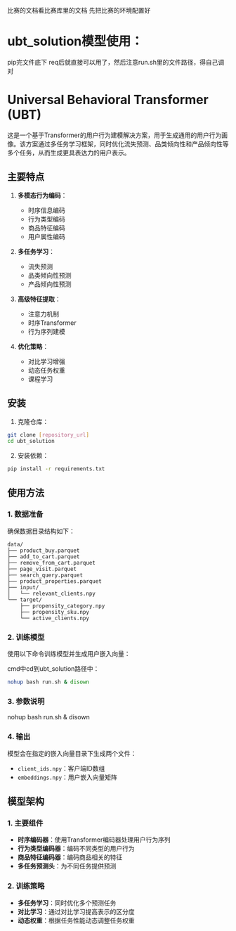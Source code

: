 比赛的文档看比赛库里的文档
先把比赛的环境配置好





# ubt_solution模型使用：

pip完文件底下 req后就直接可以用了，然后注意run.sh里的文件路径，得自己调对





# Universal Behavioral Transformer (UBT)

这是一个基于Transformer的用户行为建模解决方案，用于生成通用的用户行为画像。该方案通过多任务学习框架，同时优化流失预测、品类倾向性和产品倾向性等多个任务，从而生成更具表达力的用户表示。

## 主要特点

1. **多模态行为编码**：
   - 时序信息编码
   - 行为类型编码
   - 商品特征编码
   - 用户属性编码

2. **多任务学习**：
   - 流失预测
   - 品类倾向性预测
   - 产品倾向性预测

3. **高级特征提取**：
   - 注意力机制
   - 时序Transformer
   - 行为序列建模

4. **优化策略**：
   - 对比学习增强
   - 动态任务权重
   - 课程学习

## 安装

1. 克隆仓库：
```bash
git clone [repository_url]
cd ubt_solution
```

2. 安装依赖：
```bash
pip install -r requirements.txt
```

## 使用方法

### 1. 数据准备

确保数据目录结构如下：
```
data/
├── product_buy.parquet
├── add_to_cart.parquet
├── remove_from_cart.parquet
├── page_visit.parquet
├── search_query.parquet
├── product_properties.parquet
├── input/
│   └── relevant_clients.npy
└── target/
    ├── propensity_category.npy
    ├── propensity_sku.npy
    └── active_clients.npy
```

### 2. 训练模型

使用以下命令训练模型并生成用户嵌入向量：

cmd中cd到ubt_solution路径中：



```bash
nohup bash run.sh & disown
```

### 3. 参数说明

nohup bash run.sh & disown

### 4. 输出

模型会在指定的嵌入向量目录下生成两个文件：
- `client_ids.npy`：客户端ID数组
- `embeddings.npy`：用户嵌入向量矩阵

## 模型架构

### 1. 主要组件

- **时序编码器**：使用Transformer编码器处理用户行为序列
- **行为类型编码器**：编码不同类型的用户行为
- **商品特征编码器**：编码商品相关的特征
- **多任务预测头**：为不同任务提供预测

### 2. 训练策略

- **多任务学习**：同时优化多个预测任务
- **对比学习**：通过对比学习提高表示的区分度
- **动态权重**：根据任务性能动态调整任务权重





